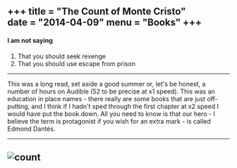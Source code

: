 +++
title = "The Count of Monte Cristo"  
date = "2014-04-09"
menu = "Books"
+++
---
####  I am not saying
1. That you should seek revenge
1. That you should use escape from prison
---

This was a long read, set aside a good summer or, let's be honest, a number of hours on Audible (52 to be precise at x1 speed). This was an education in place names - there really are some books that are just off-putting, and I think if I hadn't sped through the first chapter at x2 speed I would have put the book down. All you need to know is that our hero - I believe the term is protagonist if you wish for an extra mark - is called Edmond Dantés.

---
![count](https://khongsao.github.io/blog/images/count.png)
---
